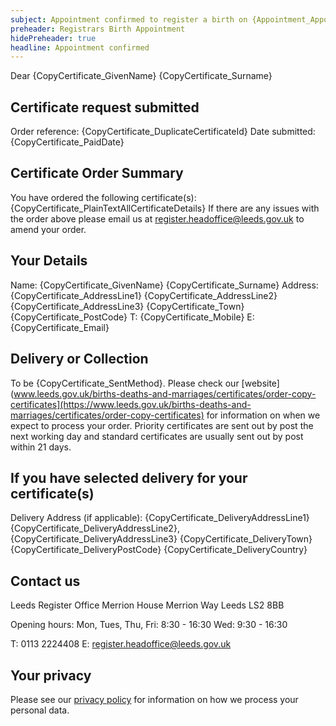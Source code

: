 ```yaml
---
subject: Appointment confirmed to register a birth on {Appointment_AppointmentDate} at {Appointment_StartTime}
preheader: Registrars Birth Appointment 
hidePreheader: true
headline: Appointment confirmed
---
```


Dear {CopyCertificate_GivenName} {CopyCertificate_Surname}

## Certificate request submitted
Order reference: {CopyCertificate_DuplicateCertificateId}
Date submitted: {CopyCertificate_PaidDate}


## Certificate Order Summary
You have ordered the following certificate(s):
{CopyCertificate_PlainTextAllCertificateDetails}
If there are any issues with the order above please email us at <a href="mailto:register.headoffice@leeds.gov.uk">register.headoffice@leeds.gov.uk</a> to amend your order.


## Your Details
Name: {CopyCertificate_GivenName} {CopyCertificate_Surname}
Address: {CopyCertificate_AddressLine1} {CopyCertificate_AddressLine2} {CopyCertificate_AddressLine3} {CopyCertificate_Town} {CopyCertificate_PostCode}
T: {CopyCertificate_Mobile} 
E: {CopyCertificate_Email}


## Delivery or Collection 
To be {CopyCertificate_SentMethod}. Please check our [website](www.leeds.gov.uk/births-deaths-and-marriages/certificates/order-copy-certificates](https://www.leeds.gov.uk/births-deaths-and-marriages/certificates/order-copy-certificates) for information on when we expect to process your order.
Priority certificates are sent out by post the next working day and standard certificates are usually sent out by post within 21 days.


## If you have selected delivery for your certificate(s)
Delivery Address (if applicable): {CopyCertificate_DeliveryAddressLine1} {CopyCertificate_DeliveryAddressLine2}, {CopyCertificate_DeliveryAddressLine3} {CopyCertificate_DeliveryTown} {CopyCertificate_DeliveryPostCode} {CopyCertificate_DeliveryCountry}


## Contact us
Leeds Register Office
Merrion House
Merrion Way
Leeds
LS2 8BB

Opening hours: 
Mon, Tues, Thu, Fri: 8:30 - 16:30 
Wed: 9:30 - 16:30

T: 0113 2224408
E: register.headoffice@leeds.gov.uk


## Your privacy
Please see our [privacy policy](https://www.leeds.gov.uk/registrarsprivacy) for information on how we process your personal data.
